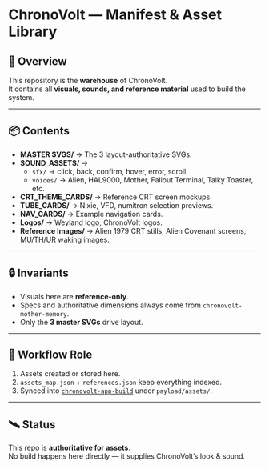 # ChronoVolt — Manifest & Asset Library

## 📖 Overview
This repository is the **warehouse** of ChronoVolt.  
It contains all **visuals, sounds, and reference material** used to build the system.

---

## 📦 Contents
- **MASTER SVGS/** → The 3 layout-authoritative SVGs.  
- **SOUND_ASSETS/** →  
  - `sfx/` → click, back, confirm, hover, error, scroll.  
  - `voices/` → Alien, HAL9000, Mother, Fallout Terminal, Talky Toaster, etc.  
- **CRT_THEME_CARDS/** → Reference CRT screen mockups.  
- **TUBE_CARDS/** → Nixie, VFD, numitron selection previews.  
- **NAV_CARDS/** → Example navigation cards.  
- **Logos/** → Weyland logo, ChronoVolt logos.  
- **Reference Images/** → Alien 1979 CRT stills, Alien Covenant screens, MU/TH/UR waking images.  

---

## 🔒 Invariants
- Visuals here are **reference-only**.  
- Specs and authoritative dimensions always come from `chronovolt-mother-memory`.  
- Only the **3 master SVGs** drive layout.  

---

## 🔄 Workflow Role
1. Assets created or stored here.  
2. `assets_map.json` + `references.json` keep everything indexed.  
3. Synced into [`chronovolt-app-build`](https://github.com/jonfahey2011-dot/chronovolt-app-build) under `payload/assets/`.  

---

## 🛰️ Status
This repo is **authoritative for assets**.  
No build happens here directly — it supplies ChronoVolt’s look & sound.
